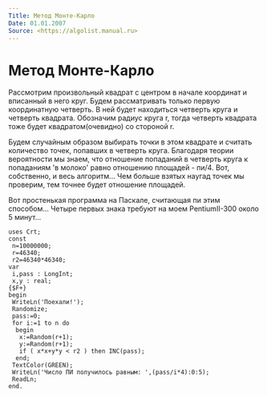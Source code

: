 ```yaml
---
Title: Метод Монте-Карло
Date: 01.01.2007
Source: <https://algolist.manual.ru>
---
```



Метод Монте-Карло
=================

Рассмотрим произвольный квадрат с центром в начале координат и вписанный
в него круг. Будем рассматривать только первую координатную четверть. В
ней будет находиться четверть круга и четверть квадрата. Обозначим
радиус круга r, тогда четверть квадрата тоже будет квадратом(очевидно)
со стороной r.

Будем случайным образом выбирать точки в этом квадрате и считать
количество точек, попавших в четверть круга. Благодаря теории
вероятности мы знаем, что отношение попаданий в четверть круга к
попаданиям \'в молоко\' равно отношению площадей - пи/4. Вот,
собственно, и весь алгоритм... Чем больше взятых наугад точек мы
проверим, тем точнее будет отношение площадей.

Вот простенькая программа на Паскале, считающая пи этим способом...
Четыре первых знака требуют на моем PentiumII-300 около 5 минут...

    uses Crt;
    const
     n=10000000;
     r=46340;
     r2=46340*46340;
    var
     i,pass : LongInt;
     x,y : real;
    {$F+}
    begin
     WriteLn('Поехали!');
     Randomize;
     pass:=0;
     for i:=1 to n do
      begin
       x:=Random(r+1);
       y:=Random(r+1);
       if ( x*x+y*y < r2 ) then INC(pass);
      end;
     TextColor(GREEN);
     WriteLn('Число ПИ получилось равным: ',(pass/i*4):0:5);
     ReadLn;
    end.

